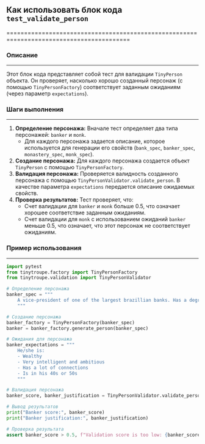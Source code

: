 ## Как использовать блок кода `test_validate_person` 
=========================================================================================

### Описание
-------------------------
Этот блок кода представляет собой тест для валидации `TinyPerson` объекта. Он проверяет, насколько хорошо созданный персонаж (с помощью `TinyPersonFactory`) соответствует заданным ожиданиям (через параметр `expectations`). 

### Шаги выполнения
-------------------------
1. **Определение персонажа:**  Вначале тест определяет два типа персонажей: `banker` и `monk`. 
    - Для каждого персонажа задается описание, которое используется для генерации его свойств (`bank_spec`, `banker_spec`, `monastery_spec`, `monk_spec`).
2. **Создание персонажа:**  Для каждого персонажа создается объект `TinyPerson`  с помощью `TinyPersonFactory`. 
3. **Валидация персонажа:**  Проверяется валидность созданного персонажа с помощью `TinyPersonValidator.validate_person`. В качестве параметра `expectations` передается описание ожидаемых свойств.
4. **Проверка результатов:** Тест проверяет, что:
    - Счет валидации для `banker` и `monk` больше 0.5, что означает хорошее соответствие заданным ожиданиям. 
    - Счет валидации для `monk` с использованием ожиданий `banker` меньше 0.5, что означает, что этот персонаж не соответствует ожиданиям. 

### Пример использования
-------------------------

```python
import pytest
from tinytroupe.factory import TinyPersonFactory
from tinytroupe.validation import TinyPersonValidator

# Определение персонажа
banker_spec = """
    A vice-president of one of the largest brazillian banks. Has a degree in engineering and an MBA in finance.
    """

# Создание персонажа
banker_factory = TinyPersonFactory(banker_spec)
banker = banker_factory.generate_person(banker_spec)

# Ожидания для персонажа
banker_expectations = """
    He/she is:
    - Wealthy
    - Very intelligent and ambitious
    - Has a lot of connections
    - Is in his 40s or 50s
    """

# Валидация персонажа
banker_score, banker_justification = TinyPersonValidator.validate_person(banker, expectations=banker_expectations, include_agent_spec=False, max_content_length=None)

# Вывод результатов
print("Banker score:", banker_score)
print("Banker justification:", banker_justification)

# Проверка результата
assert banker_score > 0.5, f"Validation score is too low: {banker_score:.2f}" 
```